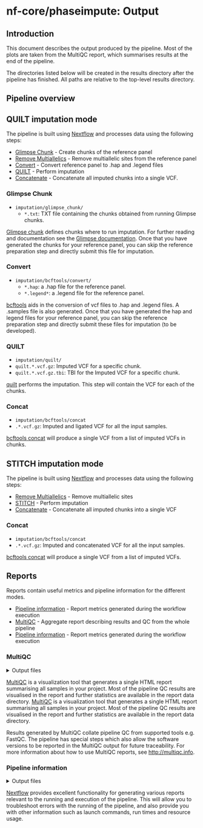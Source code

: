 # nf-core/phaseimpute: Output

## Introduction

This document describes the output produced by the pipeline. Most of the plots are taken from the MultiQC report, which summarises results at the end of the pipeline.

The directories listed below will be created in the results directory after the pipeline has finished. All paths are relative to the top-level results directory.

<!-- TODO nf-core: Write this documentation describing your workflow's output -->

## Pipeline overview

## QUILT imputation mode

The pipeline is built using [Nextflow](https://www.nextflow.io/) and processes data using the following steps:

- [Glimpse Chunk](#glimpse) - Create chunks of the reference panel
- [Remove Multiallelics](#multiallelics) - Remove multiallelic sites from the reference panel
- [Convert](#convert) - Convert reference panel to .hap and .legend files
- [QUILT](#quilt) - Perform imputation
- [Concatenate](#concatenate) - Concatenate all imputed chunks into a single VCF.

### Glimpse Chunk

- `imputation/glimpse_chunk/`
  - `*.txt`: TXT file containing the chunks obtained from running Glimpse chunks.

[Glimpse chunk](https://odelaneau.github.io/GLIMPSE/) defines chunks where to run imputation. For further reading and documentation see the [Glimpse documentation](https://odelaneau.github.io/GLIMPSE/glimpse1/commands.html). Once that you have generated the chunks for your reference panel, you can skip the reference preparation step and directly submit this file for imputation.

### Convert

- `imputation/bcftools/convert/`
  - `*.hap`: a .hap file for the reference panel.
  - `*.legend*`: a .legend file for the reference panel.

[bcftools](https://samtools.github.io/bcftools/bcftools.html) aids in the conversion of vcf files to .hap and .legend files. A .samples file is also generated. Once that you have generated the hap and legend files for your reference panel, you can skip the reference preparation step and directly submit these files for imputation (to be developed).

### QUILT

- `imputation/quilt/`
- `quilt.*.vcf.gz`: Imputed VCF for a specific chunk.
- `quilt.*.vcf.gz.tbi`: TBI for the Imputed VCF for a specific chunk.

[quilt](https://github.com/rwdavies/QUILT) performs the imputation. This step will contain the VCF for each of the chunks.

### Concat

- `imputation/bcftools/concat`
- `.*.vcf.gz`: Imputed and ligated VCF for all the input samples.

[bcftools concat](https://samtools.github.io/bcftools/bcftools.html) will produce a single VCF from a list of imputed VCFs in chunks.

## STITCH imputation mode

The pipeline is built using [Nextflow](https://www.nextflow.io/) and processes data using the following steps:

- [Remove Multiallelics](#multiallelics) - Remove multiallelic sites
- [STITCH](#quilt) - Perform imputation
- [Concatenate](#concatenate) - Concatenate all imputed chunks into a single VCF

### Concat

- `imputation/bcftools/concat`
- `.*.vcf.gz`: Imputed and concatenated VCF for all the input samples.

[bcftools concat](https://samtools.github.io/bcftools/bcftools.html) will produce a single VCF from a list of imputed VCFs.

## Reports

Reports contain useful metrics and pipeline information for the different modes.

- [Pipeline information](#pipeline-information) - Report metrics generated during the workflow execution
- [MultiQC](#multiqc) - Aggregate report describing results and QC from the whole pipeline
- [Pipeline information](#pipeline-information) - Report metrics generated during the workflow execution

### MultiQC

<details markdown="1">
<summary>Output files</summary>

- `multiqc/`
  - `multiqc_report.html`: a standalone HTML file that can be viewed in your web browser.
  - `multiqc_data/`: directory containing parsed statistics from the different tools used in the pipeline.
  - `multiqc_plots/`: directory containing static images from the report in various formats.

</details>

[MultiQC](http://multiqc.info) is a visualization tool that generates a single HTML report summarising all samples in your project. Most of the pipeline QC results are visualised in the report and further statistics are available in the report data directory.
[MultiQC](http://multiqc.info) is a visualization tool that generates a single HTML report summarising all samples in your project. Most of the pipeline QC results are visualised in the report and further statistics are available in the report data directory.

Results generated by MultiQC collate pipeline QC from supported tools e.g. FastQC. The pipeline has special steps which also allow the software versions to be reported in the MultiQC output for future traceability. For more information about how to use MultiQC reports, see <http://multiqc.info>.

### Pipeline information

<details markdown="1">
<summary>Output files</summary>

- `pipeline_info/`
  - Reports generated by Nextflow: `execution_report.html`, `execution_timeline.html`, `execution_trace.txt` and `pipeline_dag.dot`/`pipeline_dag.svg`.
  - Reports generated by the pipeline: `pipeline_report.html`, `pipeline_report.txt` and `software_versions.yml`. The `pipeline_report*` files will only be present if the `--email` / `--email_on_fail` parameter's are used when running the pipeline.
  - Reformatted samplesheet files used as input to the pipeline: `samplesheet.valid.csv`.
  - Parameters used by the pipeline run: `params.json`.

</details>

[Nextflow](https://www.nextflow.io/docs/latest/tracing.html) provides excellent functionality for generating various reports relevant to the running and execution of the pipeline. This will allow you to troubleshoot errors with the running of the pipeline, and also provide you with other information such as launch commands, run times and resource usage.
